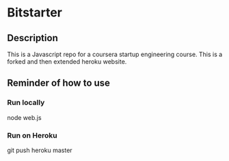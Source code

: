 # Bitstarter

## Description
This is a Javascript repo for a coursera startup engineering course.  This is a forked and then extended heroku website.

## Reminder of how to use

### Run locally
node web.js

### Run on Heroku
git push heroku master

